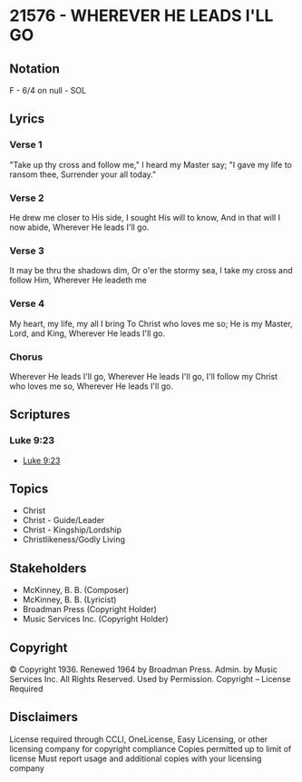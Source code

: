 # 21576 - WHEREVER HE LEADS I'LL GO

## Notation

F - 6/4 on null - SOL

## Lyrics

### Verse 1

"Take up thy cross and follow me," I heard my Master say; "I gave my life to ransom thee, Surrender your all today."



### Verse 2

He drew me closer to His side, I sought His will to know, And in that will I now abide, Wherever He leads I'll go.

### Verse 3

It may be thru the shadows dim, Or o'er the stormy sea, I take my cross and follow Him, Wherever He leadeth me

### Verse 4

My heart, my life, my all I bring To Christ who loves me so; He is my Master, Lord, and King, Wherever He leads I'll go.


### Chorus

Wherever He leads I'll go, Wherever He leads I'll go, I'll follow my Christ who loves me so, Wherever He leads I'll go.


## Scriptures

### Luke 9:23

- [Luke 9:23](https://www.biblegateway.com/passage/?search=Luke%209%3A23)


## Topics

- Christ
- Christ - Guide/Leader
- Christ - Kingship/Lordship
- Christlikeness/Godly Living

## Stakeholders

- McKinney, B. B. (Composer)
- McKinney, B. B. (Lyricist)
- Broadman Press (Copyright Holder)
- Music Services Inc. (Copyright Holder)

## Copyright

© Copyright 1936. Renewed 1964 by Broadman Press. Admin. by Music Services Inc. All Rights Reserved. Used by Permission.
Copyright – License Required

## Disclaimers

License required through CCLI, OneLicense, Easy Licensing, or other licensing company for copyright compliance
Copies permitted up to limit of license 
Must report usage and additional copies with your licensing company

